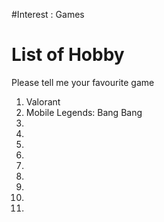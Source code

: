#Interest   : Games 


# List of Hobby
Please tell me your favourite game 
1. Valorant 
2. Mobile Legends: Bang Bang
3.
4.
5.
6.
7.
8.
9.
10.
11.



